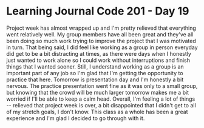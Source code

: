 # Learning Journal Code 201 - Day 19

Project week has almost wrapped up and I'm pretty relieved that everything went relatively well. My group members have all been great and they've all been doing so much work trying to improve the project that I was motivated in turn. That being said, I did feel like working as a group in person everyday did get to be a bit distracting at times, as there were days when I honestly just wanted to work alone so I could work without interruptions and finish things that I wanted sooner. Still, I understand working as a group is an important part of any job so I'm glad that I'm getting the opportunity to practice that here. Tomorrow is presentation day and I'm honestly a bit nervous. The practice presentation went fine as it was only to a small group, but knowing that the crowd will be much larger tomorrow makes me a bit worried if I'll be able to keep a calm head. Overall, I'm feeling a lot of things -- relieved that project week is over, a bit disappointed that I didn't get to all of my stretch goals, I don't know. This class as a whole has been a great experience and I'm glad I decided to go through with it.
